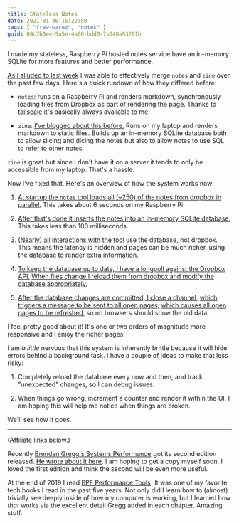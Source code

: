 ```yaml
---
title: Stateless Notes
date: 2021-01-30T15:22:50
tags: [ "frew-warez", "notes" ]
guid: 00c7b0e4-5a5e-4a60-bdd0-7b348a93201b
---
```

I made my stateless, Raspberry Pi hosted notes service have an in-memory SQLite
for more features and better performance.

<!--more-->

[As I alluded to last week](/posts/personal-monorepo/) I was able to
effectively merge `notes` and `zine` over the past few days.  Here's a quick
rundown of how they differed before:

 * `notes`: runs on a Raspberry Pi and renders markdown, synchronously loading
   files from Dropbox as part of rendering the page.  Thanks to [tailscale](https://tailscale.com/)
   it's basically always available to me.

 * `zine`: [I've blogged about this
   before.](/posts/zine-software-for-managing-notes/) Runs on my laptop and
   renders markdown to static files.  Builds up an in-memory SQLite database
   both to allow slicing and dicing the notes but also to allow notes to use
   SQL to refer to other notes.

`zine` is great but since I don't have it on a server it tends to only be
accessible from my laptop.  That's a hassle.

Now I've fixed that.  Here's an overview of how the system works now:

 1. [At startup the `notes` tool loads all (~250) of the notes from dropbox in
    parallel.](https://github.com/frioux/leatherman/blob/39948119bd647547dbf9ec179038fa267c29761d/internal/tool/now/db.go#L88)
    This takes about 6 seconds on my Raspberry Pi.

 2. [After that's done it inserts the notes into an in-memory SQLite
    database.](https://github.com/frioux/leatherman/blob/39948119bd647547dbf9ec179038fa267c29761d/internal/tool/now/db.go#L142)
    This takes less than 100 milliseconds.

 3. [(Nearly)
    all](https://github.com/frioux/leatherman/blob/39948119bd647547dbf9ec179038fa267c29761d/internal/tool/now/notes.go#L99)
    [interactions with the
    tool](https://github.com/frioux/leatherman/blob/39948119bd647547dbf9ec179038fa267c29761d/internal/tool/now/notes.go#L117)
    use the database, not dropbox.  This means the latency is hidden and pages
    can be much richer, using the database to render extra information.

 4. [To keep the database up to date, I have a longpoll against the Dropbox
    API.](https://github.com/frioux/leatherman/blob/39948119bd647547dbf9ec179038fa267c29761d/internal/tool/now/db.go#L76)
    [When files change I reload them from dropbox and modify the database
    appropriately.](https://github.com/frioux/leatherman/blob/39948119bd647547dbf9ec179038fa267c29761d/internal/tool/now/db.go#L15)

 5. [After the database changes are committed, I close a channel](https://github.com/frioux/leatherman/blob/39948119bd647547dbf9ec179038fa267c29761d/internal/tool/now/db.go#L82),
    [which triggers a message to be sent to all open pages,](https://github.com/frioux/leatherman/blob/39948119bd647547dbf9ec179038fa267c29761d/internal/tool/now/autoreload.go#L49)
    [which causes all open pages to be refreshed](https://github.com/frioux/leatherman/blob/39948119bd647547dbf9ec179038fa267c29761d/internal/tool/now/autoreload.go#L130),
    so no browsers should show the old data.

I feel pretty good about it!  It's one or two orders of magnitude more responsive and
I enjoy the richer pages.

I am *a little* nervous that this system is inherently brittle because it will
hide errors behind a background task.  I have a couple of ideas to make that
less risky:

 1. Completely reload the database every now and then, and track "unexpected"
    changes, so I can debug issues.
 
 2. When things go wrong, increment a counter and render it within the UI.  I
    am hoping this will help me notice when things are broken.

We'll see how it goes.

---

(Affiliate links below.)

Recently <a target="_blank"
href="https://www.amazon.com/gp/product/0136820158/ref=as_li_tl?ie=UTF8&camp=1789&creative=9325&creativeASIN=0136820158&linkCode=as2&tag=afoolishmanif-20&linkId=6a3d6adabe2966efd8a3b13205d9e0c9">Brendan
Gregg's Systems Performance</a><img
src="//ir-na.amazon-adsystem.com/e/ir?t=afoolishmanif-20&l=am2&o=1&a=0136820158"
width="1" height="1" border="0" alt="" style="border:none !important;
margin:0px !important;" /> got its second edition released.  [He wrote about it
here](http://www.brendangregg.com/blog/2020-07-15/systems-performance-2nd-edition.html).
I am hoping to get a copy myself soon.  I loved the first edition and think the
second will be even more useful.

At the end of 2019 I read
<a target="_blank"
href="https://www.amazon.com/gp/product/0136554822/ref=as_li_tl?ie=UTF8&camp=1789&creative=9325&creativeASIN=0136554822&linkCode=as2&tag=afoolishmanif-20&linkId=9b27a122197fb141065f7276321e4c43">BPF
Performance Tools</a><img
src="//ir-na.amazon-adsystem.com/e/ir?t=afoolishmanif-20&l=am2&o=1&a=0136554822"
width="1" height="1" border="0" alt="" style="border:none !important;
margin:0px !important;" />.
It was one of my favorite tech books I read in the past five years.  Not only
did I learn how to (almost) trivially see deeply inside of how my computer is
working, but I learned how *that* works via the excellent detail Gregg added in
each chapter.  Amazing stuff.
